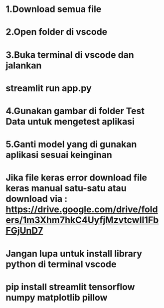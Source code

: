 # 1.Download semua file
# 2.Open folder di vscode
# 3.Buka terminal di vscode dan jalankan
# streamlit run app.py
# 4.Gunakan gambar di folder Test Data untuk mengetest aplikasi
# 5.Ganti model yang di gunakan aplikasi sesuai keinginan

# Jika file keras error download file keras manual satu-satu atau download via : https://drive.google.com/drive/folders/1m3Xhm7hkC4UyfjMzvtcwII1FbFGjUnD7
# Jangan lupa untuk install library python di terminal vscode
# pip install streamlit tensorflow numpy matplotlib pillow
